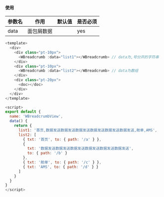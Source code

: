#### 使用

| 参数名 | 作用       | 默认值 | 是否必须 |
| ------ | ---------- | ------ | -------- |
| data   | 面包屑数据 |        | yes      |

```javascript
<template>
  <div>
    <div class="pt-10px">
      <WBreadcrumb :data="list1"></WBreadcrumb> // data为,号分开的字符串
    </div>
    <div class="pt-10px">
      <WBreadcrumb :data="list2"></WBreadcrumb> // data为数组
    </div>
    <div class="pt-20px">
      <doc></doc>
    </div>
  </div>
</template>

<script>
export default {
  name: 'WBreadcrumbView',
  data() {
    return {
      list1: '首页,数据发送数据发送数据发送数据发送数据发送数据发送,舱单,AMS',
      list2: [
        { txt: '首页', to: { path: '/a' } },
        {
          txt: '数据发送数据发送数据发送数据发送数据发送数据发送',
          to: { path: '/b' }
        },
        { txt: '舱单', to: { path: '/c' } },
        { txt: 'AMS', to: { path: '/d' } }
      ]
    }
  }
}
</script>
```
